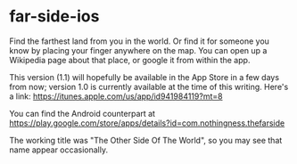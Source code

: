 # far-side-ios
  Find the farthest land from you in the world. Or find it for someone you know by placing your finger anywhere on the map. You can open up a Wikipedia page about that place, or google it from within the app.
  
  This version (1.1) will hopefully be available in the App Store in a few days from now; version 1.0 is currently available at the time of this writing. Here's a link: https://itunes.apple.com/us/app/id941984119?mt=8
  
  You can find the Android counterpart at https://play.google.com/store/apps/details?id=com.nothingness.thefarside
  
  The working title was "The Other Side Of The World", so you may see that name appear occasionally.
